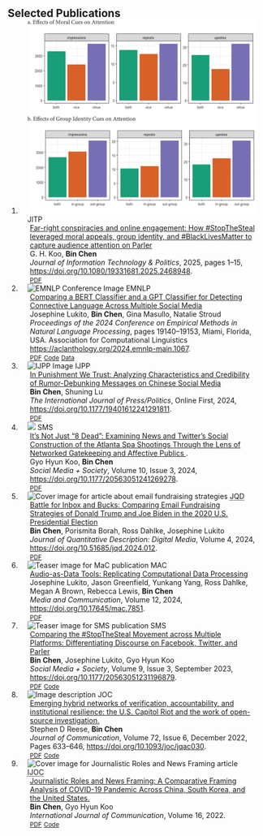 <h2 id="publications" style="margin: 2px 0px -15px;">Selected Publications</h2>

<div class="publications">
<ol class="bibliography">

<!-- JITP: Far-right Conspiracies -->
<li>
  <div class="pub-row">
    <div class="col-sm-3 abbr" style="position: relative; padding-right: 15px; padding-left: 15px;">
      <img src="assets/img/jitp-25.jpg" class="teaser img-fluid z-depth-1" alt="JITP Image">
      <abbr class="badge">JITP</abbr>
    </div>
    <div class="col-sm-9" style="position: relative; padding-right: 15px; padding-left: 20px;">
      <div class="title">
        <a href="https://doi.org/10.1080/19331681.2025.2468948">Far-right conspiracies and online engagement: How #StopTheSteal leveraged moral appeals, group identity, and #BlackLivesMatter to capture audience attention on Parler</a>
      </div>
      <div class="author">G. H. Koo, <strong>Bin Chen</strong></div>
      <div class="periodical">
        <em>Journal of Information Technology & Politics</em>, 2025, pages 1–15,  
        <a href="https://doi.org/10.1080/19331681.2025.2468948">https://doi.org/10.1080/19331681.2025.2468948</a>.
      </div>
      <div class="links">
        <a href="https://doi.org/10.1080/19331681.2025.2468948" class="btn btn-sm z-depth-0" role="button" target="_blank" style="font-size:12px;">PDF</a>
      </div>
    </div>
  </div>
</li>

<!-- EMNLP: Detecting Connective -->
<li>
  <div class="pub-row">
    <div class="col-sm-3 abbr" style="position: relative; padding-right: 15px; padding-left: 15px;">
      <img src="assets/img/emnlp-24.png" class="teaser img-fluid z-depth-1" alt="EMNLP Conference Image">
      <abbr class="badge">EMNLP</abbr>
    </div>
    <div class="col-sm-9" style="position: relative; padding-right: 15px; padding-left: 20px;">
      <div class="title">
        <a href="https://aclanthology.org/2024.emnlp-main.1067.pdf">Comparing a BERT Classifier and a GPT Classifier for Detecting Connective Language Across Multiple Social Media</a>
      </div>
      <div class="author">Josephine Lukito, <strong>Bin Chen</strong>, Gina Masullo, Natalie Stroud</div>
      <div class="periodical">
        <em>Proceedings of the 2024 Conference on Empirical Methods in Natural Language Processing</em>, pages 19140–19153, Miami, Florida, USA. Association for Computational Linguistics
        <a href="https://aclanthology.org/2024.emnlp-main.1067/">https://aclanthology.org/2024.emnlp-main.1067</a>.
      </div>
      <div class="links">
        <a href="https://aclanthology.org/2024.emnlp-main.1067" class="btn btn-sm z-depth-0" role="button" target="_blank" style="font-size:12px;">PDF</a>
        <a href="https://aclanthology.org/attachments/2024.emnlp-main.1067.software.zip" class="btn btn-sm z-depth-0" role="button" target="_blank" rel="noopener noreferrer" style="font-size:12px;">Code</a>
        <a href="https://aclanthology.org/attachments/2024.emnlp-main.1067.data.zip" class="btn btn-sm z-depth-0" role="button" target="_blank" rel="noopener noreferrer" style="font-size:12px;">Data</a>
      </div>
    </div>
  </div>
</li>

<!-- IJPP: China Rumor Debunking -->
<li>
  <div class="pub-row">
    <div class="col-sm-3 abbr" style="position: relative; padding-right: 15px; padding-left: 15px;">
      <img src="assets/img/ijpp-24.jpeg" class="teaser img-fluid z-depth-1" alt="IJPP Image">
      <abbr class="badge">IJPP</abbr>
    </div>
    <div class="col-sm-9" style="position: relative; padding-right: 15px; padding-left: 20px;">
      <div class="title">
        <a href="https://doi.org/10.1177/19401612241291811">In Punishment We Trust: Analyzing Characteristics and Credibility of Rumor-Debunking Messages on Chinese Social Media</a>
      </div>
      <div class="author"><strong>Bin Chen</strong>, Shuning Lu</div>
      <div class="periodical">
        <em>The International Journal of Press/Politics</em>, Online First, 2024, 
        <a href="https://doi.org/10.1177/19401612241291811">https://doi.org/10.1177/19401612241291811</a>.
      </div>
      <div class="links">
        <a href="https://journals.sagepub.com/doi/full/10.1177/19401612241291811" class="btn btn-sm z-depth-0" role="button" target="_blank" style="font-size:12px;">PDF</a>
      </div>
    </div>
  </div>
</li>

<!-- SMS: Atlanta Shooting -->
<li>
  <div class="pub-row">
    <div class="col-sm-3 abbr" style="position: relative; padding-right: 15px; padding-left: 15px;">
      <img src="assets/img/SMS_ATL.jpeg" class="teaser img-fluid z-depth-1">
      <abbr class="badge">SMS</abbr>
    </div>
    <div class="col-sm-9" style="position: relative; padding-right: 15px; padding-left: 20px;">
      <div class="title">
        <a href="https://journals.sagepub.com/doi/full/10.1177/20563051241269278">It’s Not Just “8 Dead”: Examining News and Twitter’s Social Construction of the Atlanta Spa Shootings Through the Lens of Networked Gatekeeping and Affective Publics </a>.
      </div>
      <div class="author">Gyo Hyun Koo, <strong>Bin Chen</strong></div>
      <div class="periodical">
        <em>Social Media + Society</em>, Volume 10, Issue 3, 2024, <a href="https://doi.org/10.1177/20563051241269278">https://doi.org/10.1177/20563051241269278</a>.
      </div>
      <div class="links">
        <a href="https://journals.sagepub.com/doi/full/10.1177/20563051241269278" class="btn btn-sm z-depth-0" role="button" target="_blank" style="font-size:12px;">PDF</a>
      </div>
    </div>
  </div>
</li>

<!-- JQD: Email -->
<li>
  <div class="pub-row">
    <div class="col-sm-3 abbr" style="position: relative; padding: 0 15px;">
      <img src="assets/img/jqd.jpg" alt="Cover image for article about email fundraising strategies" class="teaser img-fluid z-depth-1">
      <abbr class="badge" title="Journal of Quantitative Description: Digital Media">JQD</abbr>
    </div>
    <div class="col-sm-9" style="position: relative; padding: 0 15px 0 20px;">
      <div class="title">
        <a href="https://journalqd.org/article/view/4299">Battle for Inbox and Bucks: Comparing Email Fundraising Strategies of Donald Trump and Joe Biden in the 2020 U.S. Presidential Election</a>
      </div>
      <div class="author"><strong>Bin Chen</strong>, Porismita Borah, Ross Dahlke, Josephine Lukito</div>
      <div class="periodical">
        <em>Journal of Quantitative Description: Digital Media</em>, Volume 4, 2024, 
        <a href="https://doi.org/10.51685/jqd.2024.012">https://doi.org/10.51685/jqd.2024.012</a>.
      </div>
      <div class="links">
        <a href="https://journalqd.org/article/view/4299/4532" class="btn btn-sm z-depth-0" role="button" target="_blank" rel="noopener noreferrer" style="font-size:12px;">PDF</a>
      </div>
    </div>
  </div>
</li>

<!-- MAC: Audio -->

<li>
  <div class="pub-row">
    <div class="col-sm-3 abbr" style="position: relative; padding-right: 15px; padding-left: 15px;">
      <img src="assets/img/mac_audio.jpg" alt="Teaser image for MaC publication" class="teaser img-fluid z-depth-1">
      <abbr class="badge">MAC</abbr>
    </div>
    <div class="col-sm-9" style="position: relative; padding-right: 15px; padding-left: 20px;">
      <div class="title">
        <a href="https://www.cogitatiopress.com/mediaandcommunication/article/view/7851">Audio-as-Data Tools: Replicating Computational Data Processing</a>
      </div>
      <div class="author">Josephine Lukito, Jason Greenfield, Yunkang Yang, Ross Dahlke, Megan A Brown, Rebecca Lewis, <strong>Bin Chen</strong></div>
      <div class="periodical">
        <em>Media and Communication</em>, Volume 12, 2024, <a href="https://doi.org/10.17645/mac.7851">https://doi.org/10.17645/mac.7851</a>.
      </div>
      <div class="links">
        <a href="https://www.cogitatiopress.com/mediaandcommunication/article/view/7851/3765" class="btn btn-sm z-depth-0" role="button" target="_blank" rel="noopener noreferrer" style="font-size:12px;">PDF</a>
      </div>
    </div>
  </div>
</li>

<!-- SMS: Compare STS -->
<li>
  <div class="pub-row">
    <div class="col-sm-3 abbr" style="position: relative; padding-right: 15px; padding-left: 15px;">
      <img src="assets/img/sms_teaser.png" alt="Teaser image for SMS publication" class="teaser img-fluid z-depth-1">
      <abbr class="badge">SMS</abbr>
    </div>
    <div class="col-sm-9" style="position: relative; padding-right: 15px; padding-left: 20px;">
      <div class="title">
        <a href="https://journals.sagepub.com/doi/10.1177/20563051231196879">Comparing the #StopTheSteal Movement across Multiple Platforms: Differentiating Discourse on Facebook, Twitter, and Parler</a>
      </div>
      <div class="author"><strong>Bin Chen</strong>, Josephine Lukito, Gyo Hyun Koo</div>
      <div class="periodical">
        <em>Social Media + Society</em>, Volume 9, Issue 3, September 2023, <a href="https://doi.org/10.1177/20563051231196879">https://doi.org/10.1177/20563051231196879</a>.
      </div>
      <div class="links">
        <a href="https://journals.sagepub.com/doi/10.1177/20563051231196879" class="btn btn-sm z-depth-0" role="button" target="_blank" rel="noopener noreferrer" style="font-size:12px;">PDF</a>
        <a href="https://osf.io/m7ghc/" class="btn btn-sm z-depth-0" role="button" target="_blank" rel="noopener noreferrer" style="font-size:12px;">Code</a>
      </div>
    </div>
  </div>
</li>

<!-- JOC: OSINT -->
<li>
  <div class="pub-row">
    <div class="col-sm-3 abbr" style="position: relative; padding-right: 15px; padding-left: 15px;">
      <img src="assets/img/joc_teaser.png" class="teaser img-fluid z-depth-1" alt="Image description">
      <abbr class="badge">JOC</abbr>
    </div>
    <div class="col-sm-9" style="position: relative; padding-right: 15px; padding-left: 20px;">
      <div class="title">
        <a href="https://doi.org/10.1093/joc/jqac030">Emerging hybrid networks of verification, accountability, and institutional resilience: the U.S. Capitol Riot and the work of open-source investigation.</a>
      </div>
      <div class="author">Stephen D Reese, <strong>Bin Chen</strong></div>
      <div class="periodical">
        <em>Journal of Communication</em>, Volume 72, Issue 6, December 2022, Pages 633–646, <a href="https://doi.org/10.1093/joc/jqac030">https://doi.org/10.1093/joc/jqac030</a>.
      </div>
      <div class="links">
        <a href="https://osf.io/jnq85" class="btn btn-sm z-depth-0" role="button" target="_blank" style="font-size:12px;">PDF</a>
        <a href="https://osf.io/69zbp/" class="btn btn-sm z-depth-0" role="button" target="_blank" style="font-size:12px;">Code</a>
      </div>
    </div>
  </div>
</li>

<!-- IJOC: Compare Frame -->
<li>
  <div class="pub-row">
    <div class="col-sm-3 abbr" style="position: relative; padding: 0 15px;">
      <img src="assets/img/ijoc_teaser.png" alt="Cover image for Journalistic Roles and News Framing article" class="teaser img-fluid z-depth-1">
      <abbr class="badge" title="International Journal of Communication">IJOC</abbr>
    </div>
    <div class="col-sm-9" style="position: relative; padding: 0 15px 0 20px;">
      <div class="title">
        <a href="https://ijoc.org/index.php/ijoc/article/view/19479/3879">Journalistic Roles and News Framing: A Comparative Framing Analysis of COVID-19 Pandemic Across China, South Korea, and the United States.</a>
      </div>
      <div class="author"><strong>Bin Chen</strong>, Gyo Hyun Koo</div>
      <div class="periodical"><em>International Journal of Communication</em>, Volume 16, 2022.</div>
      <div class="links">
        <a href="https://ijoc.org/index.php/ijoc/article/view/19479/3879" class="btn btn-sm z-depth-0" role="button" target="_blank" rel="noopener noreferrer" style="font-size:12px;">PDF</a>
        <a href="https://osf.io/z4uwg/" class="btn btn-sm z-depth-0" role="button" target="_blank" rel="noopener noreferrer" style="font-size:12px;">Code</a>
      </div>
    </div>
  </div>
</li>

<br>

</ol>
</div>
